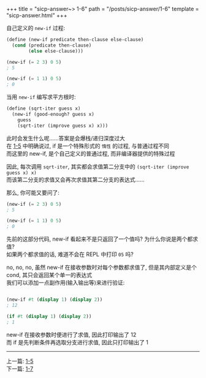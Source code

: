 +++
title =  "sicp-answer~> 1-6"
path = "/posts/sicp-answer/1-6"
template = "sicp-answer.html"
+++

自己定义的 `new-if` 过程:

```scheme
(define (new-if predicate then-clause else-clause)
  (cond (predicate then-clause)
        (else else-clause)))

(new-if (= 2 3) 0 5)
; 5

(new-if (= 1 1) 0 5)
; 0
```

当用 `new-if` 编写求平方根时:  

```scheme
(define (sqrt-iter guess x)
  (new-if (good-enough? guess x)
    guess
    (sqrt-iter (improve guess x) x)))
```

此时会发生什么呢......答案是会爆栈/递归深度过大  
在 [1-5](/posts/sicp-answer/1-5) 中明确说过, if 是一个特殊形式的 `惰性` 的过程, 与普通过程不同  
而这里的 new-if, 是个自己定义的普通过程, 而非编译器提供的特殊过程  

因此, 每次调用 `sqrt-iter`, 其实都会求值第二分支中的 `(sqrt-iter (improve guess x) x)`  
而该第二分支的求值又会再次求值其第二分支的表达式......  

那么, 你可能又要问了:  

```scheme
(new-if (= 2 3) 0 5)
; 5

(new-if (= 1 1) 0 5)
; 0
```

先前的这部分代码, new-if 看起来不是只返回了一个值吗? 为什么你说是两个都求值?  
如果两个都求值的话, 难道不会在 REPL 中打印 `05` 吗?  

no, no, no, 虽然 new-if 在接收参数时对每个参数都求值了, 但是其内部定义是个 cond, 其只会返回某个单一的表达式  
我们可以添加一点副作用(输入输出等)来进行验证:  

```scheme

(new-if #t (display 1) (display 2))
; 12

(if #t (display 1) (display 2))
; 1
```

new-if 在接收参数时便进行了求值, 因此打印输出了 12  
而 if 是先判断条件再选取分支进行求值, 因此只打印输出了 1  

- - -

上一篇: [1-5](/posts/sicp-answer/1-5)  
下一篇: [1-7](/posts/sicp-answer/1-7)
 
